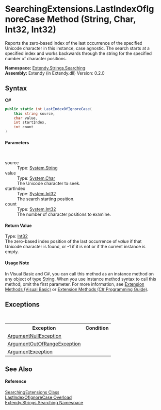 # SearchingExtensions.LastIndexOfIgnoreCase Method (String, Char, Int32, Int32)
 

Reports the zero-based index of the last occurrence of the specified Unicode character in this instance, case agnostic. The search starts at a specified index and works backwards through the string for the specified number of character positions.

**Namespace:**&nbsp;<a href="N_Extendy_Strings_Searching">Extendy.Strings.Searching</a><br />**Assembly:**&nbsp;Extendy (in Extendy.dll) Version: 0.2.0

## Syntax

**C#**<br />
``` C#
public static int LastIndexOfIgnoreCase(
	this string source,
	char value,
	int startIndex,
	int count
)
```


#### Parameters
&nbsp;<dl><dt>source</dt><dd>Type: <a href="https://docs.microsoft.com/dotnet/api/system.string" target="_blank">System.String</a><br /></dd><dt>value</dt><dd>Type: <a href="https://docs.microsoft.com/dotnet/api/system.char" target="_blank">System.Char</a><br />The Unicode character to seek.</dd><dt>startIndex</dt><dd>Type: <a href="https://docs.microsoft.com/dotnet/api/system.int32" target="_blank">System.Int32</a><br />The search starting position.</dd><dt>count</dt><dd>Type: <a href="https://docs.microsoft.com/dotnet/api/system.int32" target="_blank">System.Int32</a><br />The number of character positions to examine.</dd></dl>

#### Return Value
Type: <a href="https://docs.microsoft.com/dotnet/api/system.int32" target="_blank">Int32</a><br />The zero-based index position of the last occurrence of *value* if that Unicode character is found, or -1 if it is not or if the current instance is empty.

#### Usage Note
In Visual Basic and C#, you can call this method as an instance method on any object of type <a href="https://docs.microsoft.com/dotnet/api/system.string" target="_blank">String</a>. When you use instance method syntax to call this method, omit the first parameter. For more information, see <a href="https://docs.microsoft.com/dotnet/visual-basic/programming-guide/language-features/procedures/extension-methods">Extension Methods (Visual Basic)</a> or <a href="https://docs.microsoft.com/dotnet/csharp/programming-guide/classes-and-structs/extension-methods">Extension Methods (C# Programming Guide)</a>.

## Exceptions
&nbsp;<table><tr><th>Exception</th><th>Condition</th></tr><tr><td><a href="https://docs.microsoft.com/dotnet/api/system.argumentnullexception" target="_blank">ArgumentNullException</a></td><td /></tr><tr><td><a href="https://docs.microsoft.com/dotnet/api/system.argumentoutofrangeexception" target="_blank">ArgumentOutOfRangeException</a></td><td /></tr><tr><td><a href="https://docs.microsoft.com/dotnet/api/system.argumentexception" target="_blank">ArgumentException</a></td><td /></tr></table>

## See Also


#### Reference
<a href="T_Extendy_Strings_Searching_SearchingExtensions">SearchingExtensions Class</a><br /><a href="Overload_Extendy_Strings_Searching_SearchingExtensions_LastIndexOfIgnoreCase">LastIndexOfIgnoreCase Overload</a><br /><a href="N_Extendy_Strings_Searching">Extendy.Strings.Searching Namespace</a><br />